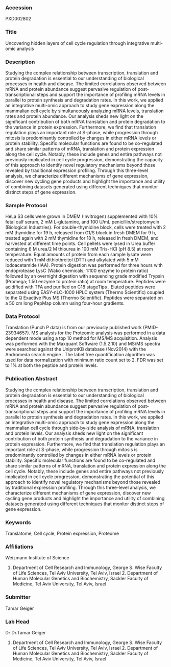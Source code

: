 ### Accession
PXD002802

### Title
Uncovering hidden layers of cell cycle regulation through integrative multi-omic analysis

### Description
Studying the complex relationship between transcription, translation and protein degradation is essential to our understanding of biological processes in health and disease. The limited correlations observed between mRNA and protein abundance suggest pervasive regulation of post-transcriptional steps and support the importance of profiling mRNA levels in parallel to protein synthesis and degradation rates. In this work, we applied an integrative multi-omic approach to study gene expression along the mammalian cell cycle by simultaneously analyzing mRNA levels, translation rates and protein abundance. Our analysis sheds new light on the significant contribution of both mRNA translation and protein degradation to the variance in protein expression. Furthermore, we find that translation regulation plays an important role at S-phase, while progression through mitosis is predominantly controlled by changes in either mRNA levels or protein stability. Specific molecular functions are found to be co-regulated and share similar patterns of mRNA, translation and protein expression along the cell cycle. Notably, these include genes and entire pathways not previously implicated in cell cycle progression, demonstrating the capacity of this approach to identify novel regulatory mechanisms beyond those revealed by traditional expression profiling. Through this three-level analysis, we characterize different mechanisms of gene expression, discover new cycling gene products and highlight the importance and utility of combining datasets generated using different techniques that monitor distinct steps of gene expression.

### Sample Protocol
HeLa S3 cells were grown in DMEM (Invitrogen) supplemented with 10% fetal calf serum, 2 mM L-glutamine, and 100 U/mL penicillin/streptomycin (Biological Industries). For double-thymidine block, cells were treated with 2 mM thymidine for 19 h, released from G1/S block in fresh DMEM for 9 h, treated again with 2 mM thymidine for 18 h, released in fresh DMEM, and harvested at different time points. Cell pellets were lysed in Urea buffer containing 6 M urea/2 M thiourea in 100 mM Tris-HCl (pH 8.5) at room temperature.  Equal amounts of protein  from each sample lysate were reduced with 1 mM dithiothreitol (DTT) and alkylated with 5 mM Iodoacetamide (IAA). Protein digestion was performed for three hours with endoprotease LysC (Wako chemicals; 1:100 enzyme to protein ratio) followed by an overnight digestion with sequencing grade modified Trypsin (Promega; 1:50 enzyme to protein ratio) at room temperature. Peptides were acidified with TFA and purified on C18 stageTips . Eluted peptides were separated using EASY-nLC-1000 HPLC system (Thermo Scientific) coupled to the Q Exactive Plus MS (Thermo Scientific). Peptides were separated on a 50 cm long PepMap column using four-hour gradients.

### Data Protocol
Translation (Punch P data) is from our previously published work (PMID-23934657). MS analysis for the Proteomic analysis was performed in a data dependent mode using a top 10 method for MS/MS acquisition. Analysis was performed with the Maxquant Software  (1.5.2.10) and MS/MS spectra were searched against the UniprotKB database (Nov2014) with the Andromeda search engine . The label free quantification algorithm was used for data normalization with minimum ratio count set to 2. FDR was set to 1% at both the peptide and protein levels.

### Publication Abstract
Studying the complex relationship between transcription, translation and protein degradation is essential to our understanding of biological processes in health and disease. The limited correlations observed between mRNA and protein abundance suggest pervasive regulation of post-transcriptional steps and support the importance of profiling mRNA levels in parallel to protein synthesis and degradation rates. In this work, we applied an integrative multi-omic approach to study gene expression along the mammalian cell cycle through side-by-side analysis of mRNA, translation and protein levels. Our analysis sheds new light on the significant contribution of both protein synthesis and degradation to the variance in protein expression. Furthermore, we find that translation regulation plays an important role at S-phase, while progression through mitosis is predominantly controlled by changes in either mRNA levels or protein stability. Specific molecular functions are found to be co-regulated and share similar patterns of mRNA, translation and protein expression along the cell cycle. Notably, these include genes and entire pathways not previously implicated in cell cycle progression, demonstrating the potential of this approach to identify novel regulatory mechanisms beyond those revealed by traditional expression profiling. Through this three-level analysis, we characterize different mechanisms of gene expression, discover new cycling gene products and highlight the importance and utility of combining datasets generated using different techniques that monitor distinct steps of gene expression.

### Keywords
Translatome, Cell cycle, Protein expression, Proteome

### Affiliations
Weizmann Institute of Science
1. Department of Cell Research and Immunology, George S. Wise Faculty of Life Sciences, Tel Aviv University, Tel Aviv, Israel  2. Department of Human Molecular Genetics and Biochemistry, Sackler Faculty of Medicine, Tel Aviv University, Tel Aviv, Israel

### Submitter
Tamar Geiger

### Lab Head
Dr Dr.Tamar Geiger
1. Department of Cell Research and Immunology, George S. Wise Faculty of Life Sciences, Tel Aviv University, Tel Aviv, Israel  2. Department of Human Molecular Genetics and Biochemistry, Sackler Faculty of Medicine, Tel Aviv University, Tel Aviv, Israel


